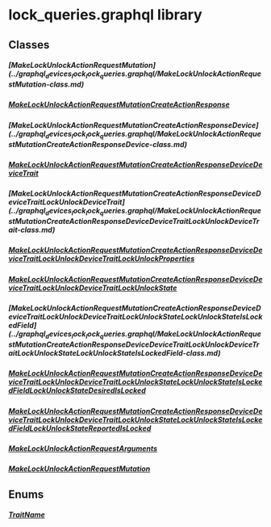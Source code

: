 


# lock_queries.graphql library











## Classes

##### [MakeLockUnlockActionRequest$Mutation](../graphql_devices_lock_lock_queries.graphql/MakeLockUnlockActionRequest$Mutation-class.md)



 


##### [MakeLockUnlockActionRequest$Mutation$CreateActionResponse](../graphql_devices_lock_lock_queries.graphql/MakeLockUnlockActionRequest$Mutation$CreateActionResponse-class.md)



 


##### [MakeLockUnlockActionRequest$Mutation$CreateActionResponse$Device](../graphql_devices_lock_lock_queries.graphql/MakeLockUnlockActionRequest$Mutation$CreateActionResponse$Device-class.md)



 


##### [MakeLockUnlockActionRequest$Mutation$CreateActionResponse$Device$DeviceTrait](../graphql_devices_lock_lock_queries.graphql/MakeLockUnlockActionRequest$Mutation$CreateActionResponse$Device$DeviceTrait-class.md)



 


##### [MakeLockUnlockActionRequest$Mutation$CreateActionResponse$Device$DeviceTrait$LockUnlockDeviceTrait](../graphql_devices_lock_lock_queries.graphql/MakeLockUnlockActionRequest$Mutation$CreateActionResponse$Device$DeviceTrait$LockUnlockDeviceTrait-class.md)



 


##### [MakeLockUnlockActionRequest$Mutation$CreateActionResponse$Device$DeviceTrait$LockUnlockDeviceTrait$LockUnlockProperties](../graphql_devices_lock_lock_queries.graphql/MakeLockUnlockActionRequest$Mutation$CreateActionResponse$Device$DeviceTrait$LockUnlockDeviceTrait$LockUnlockProperties-class.md)



 


##### [MakeLockUnlockActionRequest$Mutation$CreateActionResponse$Device$DeviceTrait$LockUnlockDeviceTrait$LockUnlockState](../graphql_devices_lock_lock_queries.graphql/MakeLockUnlockActionRequest$Mutation$CreateActionResponse$Device$DeviceTrait$LockUnlockDeviceTrait$LockUnlockState-class.md)



 


##### [MakeLockUnlockActionRequest$Mutation$CreateActionResponse$Device$DeviceTrait$LockUnlockDeviceTrait$LockUnlockState$LockUnlockStateIsLockedField](../graphql_devices_lock_lock_queries.graphql/MakeLockUnlockActionRequest$Mutation$CreateActionResponse$Device$DeviceTrait$LockUnlockDeviceTrait$LockUnlockState$LockUnlockStateIsLockedField-class.md)



 


##### [MakeLockUnlockActionRequest$Mutation$CreateActionResponse$Device$DeviceTrait$LockUnlockDeviceTrait$LockUnlockState$LockUnlockStateIsLockedField$LockUnlockStateDesiredIsLocked](../graphql_devices_lock_lock_queries.graphql/MakeLockUnlockActionRequest$Mutation$CreateActionResponse$Device$DeviceTrait$LockUnlockDeviceTrait$LockUnlockState$LockUnlockStateIsLockedField$LockUnlockStateDesiredIsLocked-class.md)



 


##### [MakeLockUnlockActionRequest$Mutation$CreateActionResponse$Device$DeviceTrait$LockUnlockDeviceTrait$LockUnlockState$LockUnlockStateIsLockedField$LockUnlockStateReportedIsLocked](../graphql_devices_lock_lock_queries.graphql/MakeLockUnlockActionRequest$Mutation$CreateActionResponse$Device$DeviceTrait$LockUnlockDeviceTrait$LockUnlockState$LockUnlockStateIsLockedField$LockUnlockStateReportedIsLocked-class.md)



 


##### [MakeLockUnlockActionRequestArguments](../graphql_devices_lock_lock_queries.graphql/MakeLockUnlockActionRequestArguments-class.md)



 


##### [MakeLockUnlockActionRequestMutation](../graphql_devices_lock_lock_queries.graphql/MakeLockUnlockActionRequestMutation-class.md)



 








## Enums

##### [TraitName](../graphql_devices_lock_lock_queries.graphql/TraitName-class.md)



 









